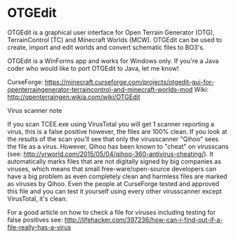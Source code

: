 # OTGEdit

OTGEdit is a graphical user interface for Open Terrain Generator (OTG), TerrainControl (TC) and Minecraft Worlds (MCW). OTGEdit can be used to create, import and edit worlds and convert schematic files to BO3's. 

OTGEdit is a WinForms app and works for Windows only. If you're a Java coder who would like to port OTGEdit to Java, let me know! 

CurseForge: https://minecraft.curseforge.com/projects/otgedit-gui-for-openterraingenerator-terraincontrol-and-minecraft-worlds-mod
Wiki: http://openterraingen.wikia.com/wiki/OTGEdit

Virus scanner note

If you scan TCEE.exe using VirusTotal you will get 1 scanner reporting a virus, this is a false positive however, the files are 100% clean. If you look at the results of the scan you'll see that only the virusscanner "Qihoo" sees the file as a virus. However, Qihoo has been known to "cheat" on virusscans (see: http://vrworld.com/2015/05/04/qihoo-360-antivirus-cheating/). It automatically marks files that are not digitally signed by big companies as viruses, which means that small free-ware/open-source developers can have a big problem as even completely clean and harmless files are marked as viruses by Qihoo. Even the people at CurseForge tested and approved this file and you can test it yourself using every other virusscanner except VirusTotal, it's clean.

For a good article on how to check a file for viruses including testing for false positives see: http://lifehacker.com/397236/how-can-i-find-out-if-a-file-really-has-a-virus
